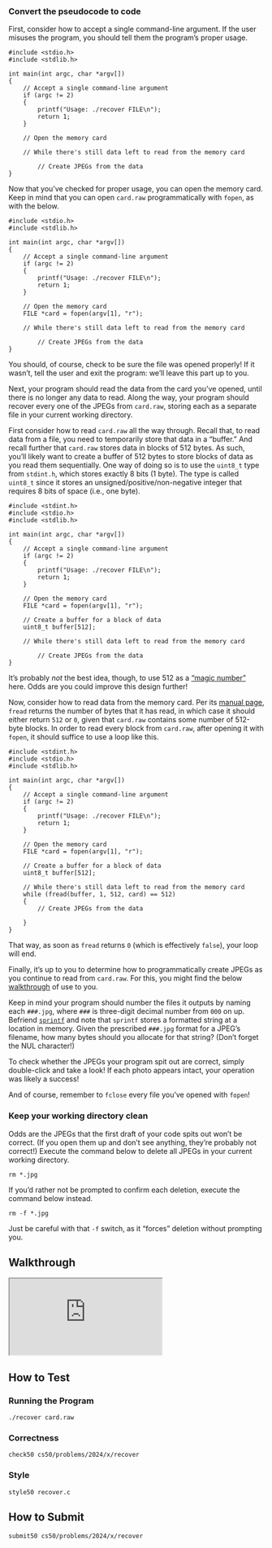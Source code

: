 ### Convert the pseudocode to code

First, consider how to accept a single command-line argument. If the user misuses the program, you should tell them the program’s proper usage.

    #include <stdio.h>
    #include <stdlib.h>

    int main(int argc, char *argv[])
    {
        // Accept a single command-line argument
        if (argc != 2)
        {
            printf("Usage: ./recover FILE\n");
            return 1;
        }

        // Open the memory card

        // While there's still data left to read from the memory card

            // Create JPEGs from the data
    }

Now that you’ve checked for proper usage, you can open the memory card. Keep in mind that you can open `card.raw` programmatically with `fopen`, as with the below.

    #include <stdio.h>
    #include <stdlib.h>

    int main(int argc, char *argv[])
    {
        // Accept a single command-line argument
        if (argc != 2)
        {
            printf("Usage: ./recover FILE\n");
            return 1;
        }

        // Open the memory card
        FILE *card = fopen(argv[1], "r");

        // While there's still data left to read from the memory card

            // Create JPEGs from the data
    }

You should, of course, check to be sure the file was opened properly! If it wasn’t, tell the user and exit the program: we’ll leave this part up to you.

Next, your program should read the data from the card you’ve opened, until there is no longer any data to read. Along the way, your program should recover every one of the JPEGs from `card.raw`, storing each as a separate file in your current working directory.

First consider how to read `card.raw` all the way through. Recall that, to read data from a file, you need to temporarily store that data in a “buffer.” And recall further that `card.raw` stores data in blocks of 512 bytes. As such, you’ll likely want to create a buffer of 512 bytes to store blocks of data as you read them sequentially. One way of doing so is to use the `uint8_t` type from `stdint.h`, which stores exactly 8 bits (1 byte). The type is called `uint8_t` since it stores an unsigned/positive/non-negative integer that requires 8 bits of space (i.e., one byte).

    #include <stdint.h>
    #include <stdio.h>
    #include <stdlib.h>

    int main(int argc, char *argv[])
    {
        // Accept a single command-line argument
        if (argc != 2)
        {
            printf("Usage: ./recover FILE\n");
            return 1;
        }

        // Open the memory card
        FILE *card = fopen(argv[1], "r");

        // Create a buffer for a block of data
        uint8_t buffer[512];

        // While there's still data left to read from the memory card

            // Create JPEGs from the data
    }

It’s probably _not_ the best idea, though, to use 512 as a [“magic number”](../../../shorts/magic_numbers/) here. Odds are you could improve this design further!

Now, consider how to read data from the memory card. Per its [manual page](https://man.cs50.io/3/fread), `fread` returns the number of bytes that it has read, in which case it should either return `512` or `0`, given that `card.raw` contains some number of 512-byte blocks. In order to read every block from `card.raw`, after opening it with `fopen`, it should suffice to use a loop like this.

    #include <stdint.h>
    #include <stdio.h>
    #include <stdlib.h>

    int main(int argc, char *argv[])
    {
        // Accept a single command-line argument
        if (argc != 2)
        {
            printf("Usage: ./recover FILE\n");
            return 1;
        }

        // Open the memory card
        FILE *card = fopen(argv[1], "r");

        // Create a buffer for a block of data
        uint8_t buffer[512];

        // While there's still data left to read from the memory card
        while (fread(buffer, 1, 512, card) == 512)
        {
            // Create JPEGs from the data

        }
    }

That way, as soon as `fread` returns `0` (which is effectively `false`), your loop will end.

Finally, it’s up to you to determine how to programmatically create JPEGs as you continue to read from `card.raw`. For this, you might find the below [walkthrough](#walkthrough) of use to you.

Keep in mind your program should number the files it outputs by naming each `###.jpg`, where `###` is three-digit decimal number from `000` on up. Befriend [`sprintf`](https://man.cs50.io/3/sprintf) and note that `sprintf` stores a formatted string at a location in memory. Given the prescribed `###.jpg` format for a JPEG’s filename, how many bytes should you allocate for that string? (Don’t forget the NUL character!)

To check whether the JPEGs your program spit out are correct, simply double-click and take a look! If each photo appears intact, your operation was likely a success!

And of course, remember to `fclose` every file you’ve opened with `fopen`!

### Keep your working directory clean

Odds are the JPEGs that the first draft of your code spits out won’t be correct. (If you open them up and don’t see anything, they’re probably not correct!) Execute the command below to delete all JPEGs in your current working directory.

    rm *.jpg

If you’d rather not be prompted to confirm each deletion, execute the command below instead.

    rm -f *.jpg

Just be careful with that `-f` switch, as it “forces” deletion without prompting you.

## Walkthrough

<div class="ratio ratio-16x9" data-video=""><iframe allow="accelerometer; autoplay; encrypted-media; gyroscope; picture-in-picture" allowfullscreen="" class="border" data-video="" src="https://www.youtube.com/embed/ooL0r_8N9ms?modestbranding=0&amp;rel=0&amp;showinfo=0"></iframe></div>

## How to Test

### Running the Program

    ./recover card.raw

### Correctness

    check50 cs50/problems/2024/x/recover

### Style

    style50 recover.c

## How to Submit

    submit50 cs50/problems/2024/x/recover
